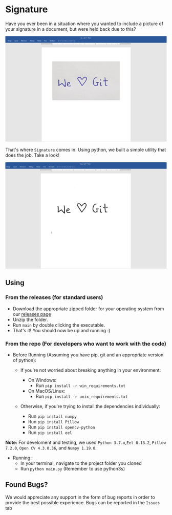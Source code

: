 # Signature
Have you ever been in a situation where you wanted to include a picture of your signature in a document, but were held back due to this?

![](images/orignal.png)

That's where `Signature` comes in. Using python, we built a simple utility that does the job. Take a look!

![](images/processed.png)

## Using

### From the releases (for standard users)

* Download the appropriate zipped folder for your operating system from our [releases page](https://github.com/dev-ved30/Signature/releases)
* Unzip the folder.
* Run `main` by double clicking the executable.
* That's it! You should now be up and running :)


### From the repo (For developers who want to work with the code)
* Before Running (Assuming you have pip, git and an appropriate version of python):
    * If you're not worried about breaking anything in your environment:
        * On Windows:
            * Run `pip install -r win_requirements.txt`
        * On MacOS/Linux:
            * Run `pip install -r unix_requirements.txt`
            
    * Otherwise, if you're trying to install the dependencies individually:
        * Run `pip install numpy`
        * Run `pip install Pillow`
        * Run `pip install opencv-python`
        * Run `pip install eel`

**Note:** For develoment and testing, we used `Python 3.7.x`,`Eel 0.13.2`, `Pillow 7.2.0`, `Open CV 4.3.0.36`, and `Numpy 1.19.0`.

* Running: 
    * In your terminal, navigate to the project folder you cloned
    * Run `python main.py` (Remember to use python3s)
     
## Found Bugs?

We would appreciate any support in the form of bug reports in order to provide the best possible experience. Bugs can be reported in the `Issues` tab
